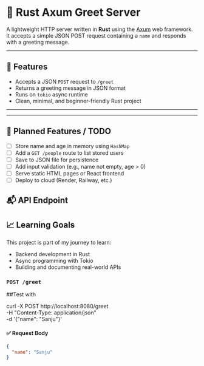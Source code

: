 # 🦀 Rust Axum Greet Server

A lightweight HTTP server written in **Rust** using the [Axum](https://docs.rs/axum) web framework.  
It accepts a simple JSON POST request containing a `name` and responds with a greeting message.

---

## 🚀 Features

- Accepts a JSON `POST` request to `/greet`
- Returns a greeting message in JSON format
- Runs on `tokio` async runtime
- Clean, minimal, and beginner-friendly Rust project

---
---

## 🧠 Planned Features / TODO

- [ ] Store name and age in memory using `HashMap`
- [ ] Add a `GET /people` route to list stored users
- [ ] Save to JSON file for persistence
- [ ] Add input validation (e.g., name not empty, age > 0)
- [ ] Serve static HTML pages or React frontend
- [ ] Deploy to cloud (Render, Railway, etc.)

## 📬 API Endpoint

## 📈 Learning Goals

This project is part of my journey to learn:

- Backend development in Rust
- Async programming with Tokio
- Building and documenting real-world APIs

### `POST /greet`

##Test with 

curl -X POST http://localhost:8080/greet \
  -H "Content-Type: application/json" \
  -d '{"name": "Sanju"}'




#### ✅ Request Body

```json
{
  "name": "Sanju"
}
